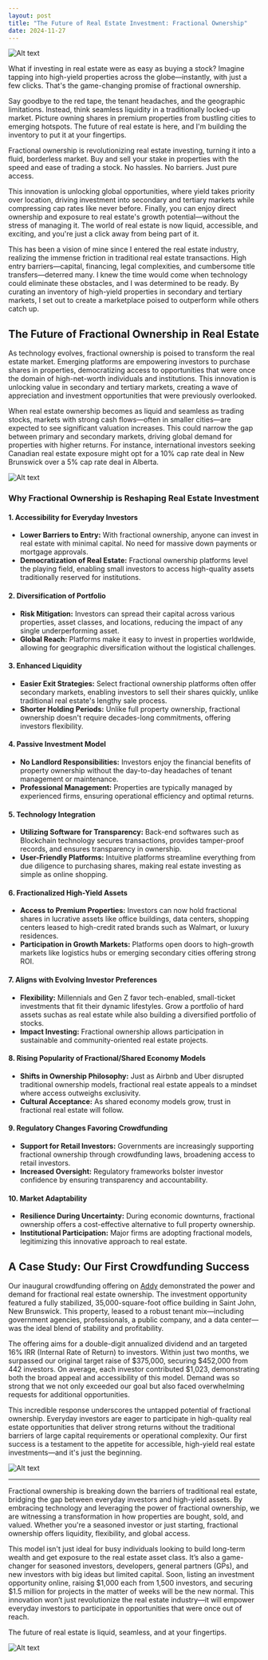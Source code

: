 ```yaml
---
layout: post
title: "The Future of Real Estate Investment: Fractional Ownership"
date: 2024-11-27
---
```


![Alt text](/assets/images/addy/7.png)

What if investing in real estate were as easy as buying a stock? Imagine tapping into high-yield properties across the globe—instantly, with just a few clicks. That's the game-changing promise of fractional ownership. 

Say goodbye to the red tape, the tenant headaches, and the geographic limitations. Instead, think seamless liquidity in a traditionally locked-up market. Picture owning shares in premium properties from bustling cities to emerging hotspots. The future of real estate is here, and I'm building the inventory to put it at your fingertips.

Fractional ownership is revolutionizing real estate investing, turning it into a fluid, borderless market. Buy and sell your stake in properties with the speed and ease of trading a stock. No hassles. No barriers. Just pure access. 

This innovation is unlocking global opportunities, where yield takes priority over location, driving investment into secondary and tertiary markets while compressing cap rates like never before. Finally, you can enjoy direct ownership and exposure to real estate's growth potential—without the stress of managing it. The world of real estate is now liquid, accessible, and exciting, and you're just a click away from being part of it.

This has been a vision of mine since I entered the real estate industry, realizing the immense friction in traditional real estate transactions. High entry barriers—capital, financing, legal complexities, and cumbersome title transfers—deterred many. I knew the time would come when technology could eliminate these obstacles, and I was determined to be ready. By curating an inventory of high-yield properties in secondary and tertiary markets, I set out to create a marketplace poised to outperform while others catch up.

## The Future of Fractional Ownership in Real Estate

As technology evolves, fractional ownership is poised to transform the real estate market. Emerging platforms are empowering investors to purchase shares in properties, democratizing access to opportunities that were once the domain of high-net-worth individuals and institutions. This innovation is unlocking value in secondary and tertiary markets, creating a wave of appreciation and investment opportunities that were previously overlooked.

When real estate ownership becomes as liquid and seamless as trading stocks, markets with strong cash flows—often in smaller cities—are expected to see significant valuation increases. This could narrow the gap between primary and secondary markets, driving global demand for properties with higher returns. For instance, international investors seeking Canadian real estate exposure might opt for a 10% cap rate deal in New Brunswick over a 5% cap rate deal in Alberta.

![Alt text](/assets/images/addy/6.png)

### Why Fractional Ownership is Reshaping Real Estate Investment

#### 1. Accessibility for Everyday Investors
* **Lower Barriers to Entry:** With fractional ownership, anyone can invest in real estate with minimal capital. No need for massive down payments or mortgage approvals.
* **Democratization of Real Estate:** Fractional ownership platforms level the playing field, enabling small investors to access high-quality assets traditionally reserved for institutions.

#### 2. Diversification of Portfolio
* **Risk Mitigation:** Investors can spread their capital across various properties, asset classes, and locations, reducing the impact of any single underperforming asset.
* **Global Reach:** Platforms make it easy to invest in properties worldwide, allowing for geographic diversification without the logistical challenges.

#### 3. Enhanced Liquidity
* **Easier Exit Strategies:** Select fractional ownership platforms often offer secondary markets, enabling investors to sell their shares quickly, unlike traditional real estate's lengthy sale process.
* **Shorter Holding Periods:** Unlike full property ownership, fractional ownership doesn't require decades-long commitments, offering investors flexibility.

#### 4. Passive Investment Model
* **No Landlord Responsibilities:** Investors enjoy the financial benefits of property ownership without the day-to-day headaches of tenant management or maintenance.
* **Professional Management:** Properties are typically managed by experienced firms, ensuring operational efficiency and optimal returns.

#### 5. Technology Integration
* **Utilizing Software for Transparency:** Back-end softwares such as Blockchain technology secures transactions, provides tamper-proof records, and ensures transparency in ownership.
* **User-Friendly Platforms:** Intuitive platforms streamline everything from due diligence to purchasing shares, making real estate investing as simple as online shopping.

#### 6. Fractionalized High-Yield Assets
* **Access to Premium Properties:** Investors can now hold fractional shares in lucrative assets like office buildings, data centers, shopping centers leased to high-credit rated brands such as Walmart, or luxury residences.
* **Participation in Growth Markets:** Platforms open doors to high-growth markets like logistics hubs or emerging secondary cities offering strong ROI.

#### 7. Aligns with Evolving Investor Preferences
* **Flexibility:** Millennials and Gen Z favor tech-enabled, small-ticket investments that fit their dynamic lifestyles. Grow a portfolio of hard assets suchas as real estate while also building a diversified portfolio of stocks.
* **Impact Investing:** Fractional ownership allows participation in sustainable and community-oriented real estate projects.

#### 8. Rising Popularity of Fractional/Shared Economy Models
* **Shifts in Ownership Philosophy:** Just as Airbnb and Uber disrupted traditional ownership models, fractional real estate appeals to a mindset where access outweighs exclusivity.
* **Cultural Acceptance:** As shared economy models grow, trust in fractional real estate will follow.

#### 9. Regulatory Changes Favoring Crowdfunding
* **Support for Retail Investors:** Governments are increasingly supporting fractional ownership through crowdfunding laws, broadening access to retail investors.
* **Increased Oversight:** Regulatory frameworks bolster investor confidence by ensuring transparency and accountability.

#### 10. Market Adaptability
* **Resilience During Uncertainty:** During economic downturns, fractional ownership offers a cost-effective alternative to full property ownership.
* **Institutional Participation:** Major firms are adopting fractional models, legitimizing this innovative approach to real estate.

## A Case Study: Our First Crowdfunding Success

Our inaugural crowdfunding offering on [Addy](https://app.addyinvest.com/R2Capital/buy/3rn1h71) demonstrated the power and demand for fractional real estate ownership. The investment opportunity featured a fully stabilized, 35,000-square-foot office building in Saint John, New Brunswick. This property, leased to a robust tenant mix—including government agencies, professionals, a public company, and a data center—was the ideal blend of stability and profitability.

The offering aims for a double-digit annualized dividend and an targeted 16% IRR (Internal Rate of Return) to investors. Within just two months, we surpassed our original target raise of $375,000, securing $452,000 from 442 investors. On average, each investor contributed $1,023, demonstrating both the broad appeal and accessibility of this model. Demand was so strong that we not only exceeded our goal but also faced overwhelming requests for additional opportunities.

This incredible response underscores the untapped potential of fractional ownership. Everyday investors are eager to participate in high-quality real estate opportunities that deliver strong returns without the traditional barriers of large capital requirements or operational complexity. Our first success is a testament to the appetite for accessible, high-yield real estate investments—and it's just the beginning.

![Alt text](/assets/images/addy/aa.png)

---

Fractional ownership is breaking down the barriers of traditional real estate, bridging the gap between everyday investors and high-yield assets. By embracing technology and leveraging the power of fractional ownership, we are witnessing a transformation in how properties are bought, sold, and valued. Whether you're a seasoned investor or just starting, fractional ownership offers liquidity, flexibility, and global access.

This model isn't just ideal for busy individuals looking to build long-term wealth and get exposure to the real estate asset class. It’s also a game-changer for seasoned investors, developers, general partners (GPs), and new investors with big ideas but limited capital.  Soon, listing an investment opportunity online, raising $1,000 each from 1,500 investors, and securing $1.5 million for projects in the matter of weeks will be the new normal. This innovation won’t just revolutionize the real estate industry—it will empower everyday investors to participate in opportunities that were once out of reach.

The future of real estate is liquid, seamless, and at your fingertips. 

![Alt text](/assets/images/addy/5.png)
